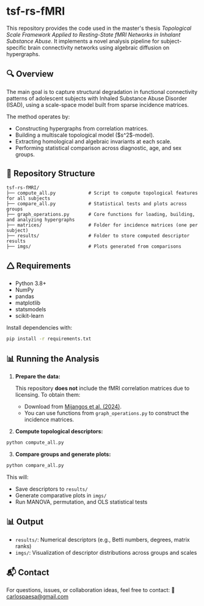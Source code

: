 # tsf-rs-fMRI

This repository provides the code used in the master's thesis *Topological Scale Framework Applied to Resting-State fMRI Networks in Inhalant Substance Abuse*. It implements a novel analysis pipeline for subject-specific brain connectivity networks using algebraic diffusion on hypergraphs.

## 🔍 Overview

The main goal is to capture structural degradation in functional connectivity patterns of adolescent subjects with Inhaled Substance Abuse Disorder (ISAD), using a scale-space model built from sparse incidence matrices.

The method operates by:

* Constructing hypergraphs from correlation matrices.
* Building a multiscale topological model (\$s^2\$-model).
* Extracting homological and algebraic invariants at each scale.
* Performing statistical comparison across diagnostic, age, and sex groups.

## 📁 Repository Structure

```
tsf-rs-fMRI/
├── compute_all.py            # Script to compute topological features for all subjects
├── compare_all.py            # Statistical tests and plots across groups
├── graph_operations.py       # Core functions for loading, building, and analyzing hypergraphs
├── matrices/                 # Folder for incidence matrices (one per subject)
├── results/                  # Folder to store computed descriptor results
├── imgs/                     # Plots generated from comparisons
```

## 🛆 Requirements

* Python 3.8+
* NumPy
* pandas
* matplotlib
* statsmodels
* scikit-learn

Install dependencies with:

```bash
pip install -r requirements.txt
```

## 📊 Running the Analysis

1. **Prepare the data:**

   This repository **does not** include the fMRI correlation matrices due to licensing. To obtain them:

   * Download from [Mijangos et al. (2024)](https://figshare.com/articles/dataset/Resting_state_correlation_matrices/21941681).
   * You can use functions from `graph_operations.py` to construct the incidence matrices.

2. **Compute topological descriptors:**

```bash
python compute_all.py
```

3. **Compare groups and generate plots:**

```bash
python compare_all.py
```

This will:

* Save descriptors to `results/`
* Generate comparative plots in `imgs/`
* Run MANOVA, permutation, and OLS statistical tests

## 📊 Output

* `results/`: Numerical descriptors (e.g., Betti numbers, degrees, matrix ranks)
* `imgs/`: Visualization of descriptor distributions across groups and scales

## 📬 Contact

For questions, issues, or collaboration ideas, feel free to contact:
📧 [carlospaesa@gmail.com](mailto:carlospaesa@gmail.com)

